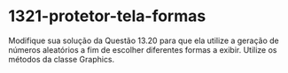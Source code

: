 # 1321-protetor-tela-formas
Modifique sua solução da Questão 13.20 para que ela utilize a geração de números aleatórios a fim de escolher diferentes formas a exibir. Utilize os métodos da classe Graphics.
